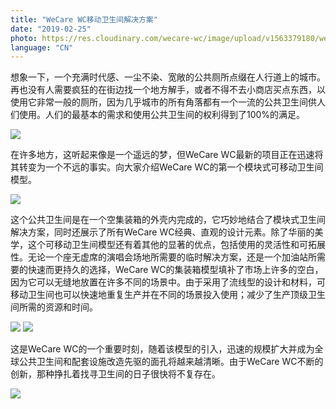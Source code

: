 ```yaml
---
title: "WeCare WC移动卫生间解决方案"
date: "2019-02-25"
photo: https://res.cloudinary.com/wecare-wc/image/upload/v1563379180/wecarewc%20portable/wecarewc-portable-teaser-1.jpg
language: "CN"
---
```


想象一下，一个充满时代感、一尘不染、宽敞的公共厕所点缀在人行道上的城市。再也没有人需要疯狂的在街边找一个地方解手，或者不得不去小商店买点东西，以使用它非常一般的厕所，因为几乎城市的所有角落都有一个一流的公共卫生间供人们使用。人们的最基本的需求和使用公共卫生间的权利得到了100%的满足。

![](https://res.cloudinary.com/wecare-wc/image/upload/v1559136526/wecarewc%20portable/wecarewc-portable-sink.jpg)

在许多地方，这听起来像是一个遥远的梦，但WeCare WC最新的项目正在迅速将其转变为一个不远的事实。向大家介绍WeCare WC的第一个模块式可移动卫生间模型。

![](https://res.cloudinary.com/wecare-wc/image/upload/v1559136510/wecarewc%20portable/190122_WeCare_xCube_131_iwmixe.jpg)

这个公共卫生间是在一个空集装箱的外壳内完成的，它巧妙地结合了模块式卫生间解决方案，同时还展示了所有WeCare WC经典、直观的设计元素。除了华丽的美学，这个可移动卫生间模型还有着其他的显著的优点，包括使用的灵活性和可拓展性。无论一个座无虚席的演唱会场地所需要的临时解决方案，还是一个加油站所需要的快速而更持久的选择，WeCare WC的集装箱模型填补了市场上许多的空白，因为它可以无缝地放置在许多不同的场景中。由于采用了流线型的设计和材料，可移动卫生间也可以快速地重复生产并在不同的场景投入使用；减少了生产顶级卫生间所需的资源和时间。

![](https://res.cloudinary.com/wecare-wc/image/upload/v1559136510/wecarewc%20portable/wecarewc-portable-toilet.jpg)
![](https://res.cloudinary.com/wecare-wc/image/upload/v1559136510/wecarewc%20portable/wecarewc-portable-shower.jpg)

这是WeCare WC的一个重要时刻，随着该模型的引入，迅速的规模扩大并成为全球公共卫生间和配套设施改造先驱的面孔将越来越清晰。由于WeCare WC不断的创新，那种挣扎着找寻卫生间的日子很快将不复存在。

![](https://res.cloudinary.com/wecare-wc/image/upload/v1559136512/wecarewc%20portable/190122_WeCare_xCube_190_l5eflh.jpg)
